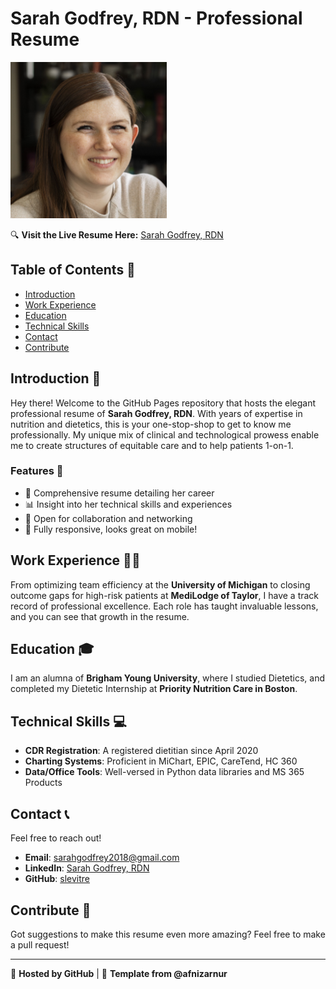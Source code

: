 # Sarah Godfrey, RDN - Professional Resume

<img src="img/sarah-pfp.jpg" alt="Sarah's Profile Picture" width="250"/>

🔍 **Visit the Live Resume Here:** [Sarah Godfrey, RDN](https://slevitre.github.io/ecard/)

## Table of Contents 📑

- [Introduction](#introduction-)
- [Work Experience](#work-experience-)
- [Education](#education-)
- [Technical Skills](#technical-skills-)
- [Contact](#contact-)
- [Contribute](#contribute-)

## Introduction 🎉

Hey there! Welcome to the GitHub Pages repository that hosts the elegant professional resume of **Sarah Godfrey, RDN**. With years of expertise in nutrition and dietetics, this is your one-stop-shop to get to know me professionally. My unique mix of clinical and technological prowess enable me to create structures of equitable care and to help patients 1-on-1.

### Features 🌟

- 📜 Comprehensive resume detailing her career
- 📊 Insight into her technical skills and experiences
- 📝 Open for collaboration and networking
- 📱 Fully responsive, looks great on mobile!

## Work Experience 👩‍⚕️

From optimizing team efficiency at the **University of Michigan** to closing outcome gaps for high-risk patients at **MediLodge of Taylor**, I have a track record of professional excellence. Each role has taught invaluable lessons, and you can see that growth in the resume.

## Education 🎓

I am an alumna of **Brigham Young University**, where I studied Dietetics, and completed my Dietetic Internship at **Priority Nutrition Care in Boston**.

## Technical Skills 💻

- **CDR Registration**: A registered dietitian since April 2020
- **Charting Systems**: Proficient in MiChart, EPIC, CareTend, HC 360
- **Data/Office Tools**: Well-versed in Python data libraries and MS 365 Products

## Contact 📞

Feel free to reach out!

- **Email**: [sarahgodfrey2018@gmail.com](mailto:sarahgodfrey2018@gmail.com)
- **LinkedIn**: [Sarah Godfrey, RDN](https://www.linkedin.com/in/sarahgodfreyrdn/)
- **GitHub**: [slevitre](http://github.com/slevitre)

## Contribute 🤝

Got suggestions to make this resume even more amazing? Feel free to make a pull request!

---

💼 **Hosted by GitHub** | 🎨 **Template from @afnizarnur**

